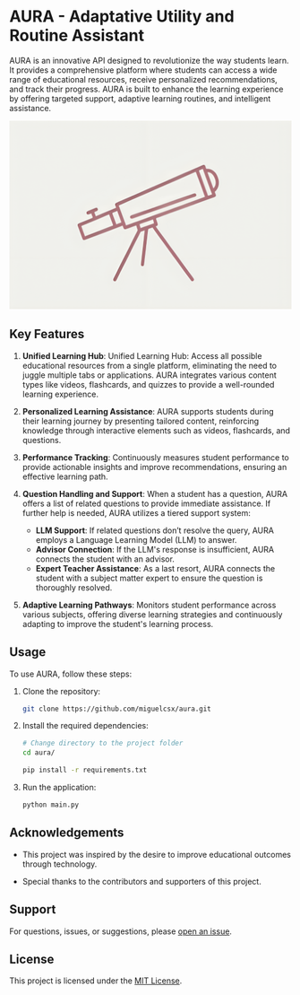 # AURA - Adaptative Utility and Routine Assistant

AURA is an innovative API designed to revolutionize the way students learn. It provides a comprehensive platform where students can access a wide range of educational resources, receive personalized recommendations, and track their progress. AURA is built to enhance the learning experience by offering targeted support, adaptive learning routines, and intelligent assistance.

![Image](resources/images/logo.png)

## Key Features

1. **Unified Learning Hub**: Unified Learning Hub: Access all possible educational resources from a single platform, eliminating the need to juggle multiple tabs or applications. AURA integrates various content types like videos, flashcards, and quizzes to provide a well-rounded learning experience.

2. **Personalized Learning Assistance**: AURA supports students during their learning journey by presenting tailored content, reinforcing knowledge through interactive elements such as videos, flashcards, and questions.

3. **Performance Tracking**: Continuously measures student performance to provide actionable insights and improve recommendations, ensuring an effective learning path.

4. **Question Handling and Support**: When a student has a question, AURA offers a list of related questions to provide immediate assistance. If further help is needed, AURA utilizes a tiered support system:

      - **LLM Support**: If related questions don’t resolve the query, AURA employs a Language Learning Model (LLM) to answer.
      - **Advisor Connection**: If the LLM's response is insufficient, AURA connects the student with an advisor.
      - **Expert Teacher Assistance**: As a last resort, AURA connects the student with a subject matter expert to ensure the question is thoroughly resolved.

5. **Adaptive Learning Pathways**: Monitors student performance across various subjects, offering diverse learning strategies and continuously adapting to improve the student's learning process.

## Usage

To use AURA, follow these steps:

1. Clone the repository:

    ```bash
    git clone https://github.com/miguelcsx/aura.git
    ```

2. Install the required dependencies:

    ```bash
    # Change directory to the project folder
    cd aura/
    ```

    ```bash
    pip install -r requirements.txt
    ```

3. Run the application:

    ```bash
    python main.py
    ```

## Acknowledgements
-  This project was inspired by the desire to improve educational outcomes through technology.

- Special thanks to the contributors and supporters of this project.

## Support
For questions, issues, or suggestions, please [open an issue](https://github.com/miguelcsx/aura/issues).


## License
This project is licensed under the [MIT License](LICENSE).

